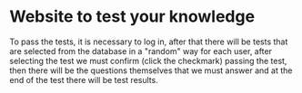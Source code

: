 # Website to test your knowledge
To pass the tests, it is necessary to log in, after that there will be tests that are selected from the database in a "random" way for each user, after selecting the test we must confirm (click the checkmark) passing the test, then there will be the questions themselves that we must answer and at the end of the test there will be test results.
